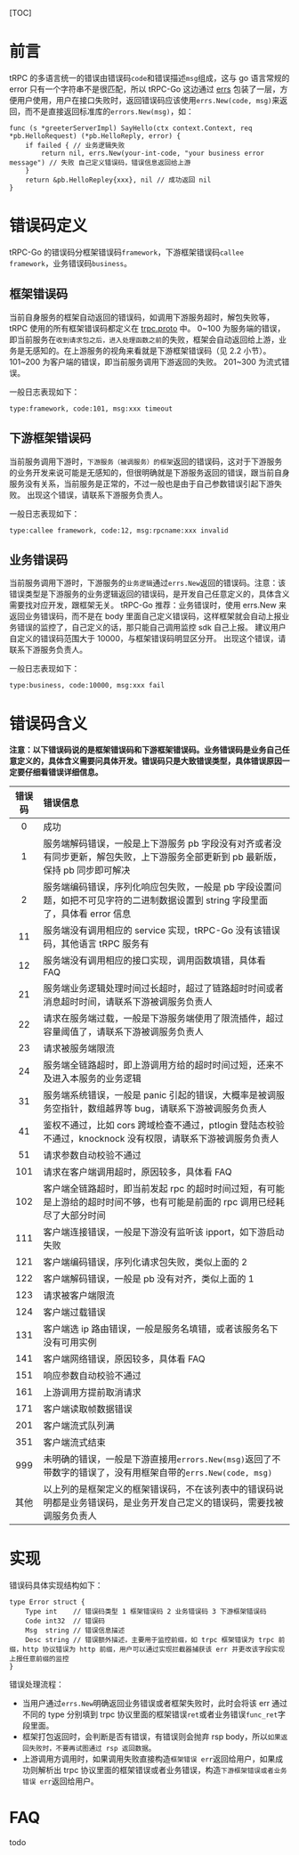[TOC]



# 前言
tRPC 的多语言统一的错误由错误码`code`和错误描述`msg`组成，这与 go 语言常规的 error 只有一个字符串不是很匹配，所以 tRPC-Go 这边通过 [errs](https://git.woa.com/trpc-go/trpc-go/tree/master/errs) 包装了一层，方便用户使用，用户在接口失败时，返回错误码应该使用`errs.New(code, msg)`来返回，而不是直接返回标准库的`errors.New(msg)`，如：
```golang
func (s *greeterServerImpl) SayHello(ctx context.Context, req *pb.HelloRequest) (*pb.HelloReply, error) {
	if failed { // 业务逻辑失败
		return nil, errs.New(your-int-code, "your business error message") // 失败 自己定义错误码，错误信息返回给上游
	}
	return &pb.HelloRepley{xxx}, nil // 成功返回 nil
}
```

# 错误码定义
tRPC-Go 的错误码分框架错误码`framework`，下游框架错误码`callee framework`，业务错误码`business`。
## 框架错误码
当前自身服务的框架自动返回的错误码，如调用下游服务超时，解包失败等，tRPC 使用的所有框架错误码都定义在 [trpc.proto](https://git.woa.com/trpc/trpc-protocol/blob/master/trpc/proto/trpc.proto) 中。
0~100 为服务端的错误，即当前服务在`收到请求包之后，进入处理函数之前`的失败，框架会自动返回给上游，业务是无感知的。在上游服务的视角来看就是下游框架错误码（见 2.2 小节）。
101~200 为客户端的错误，即当前服务调用下游返回的失败。
201~300 为流式错误。

一般日志表现如下：
```golang
type:framework, code:101, msg:xxx timeout
```
## 下游框架错误码
当前服务调用下游时，`下游服务（被调服务）的框架`返回的错误码，这对于下游服务的业务开发来说可能是无感知的，但很明确就是下游服务返回的错误，跟当前自身服务没有关系，当前服务是正常的，不过一般也是由于自己参数错误引起下游失败。
出现这个错误，请联系下游服务负责人。

一般日志表现如下：
```golang
type:callee framework, code:12, msg:rpcname:xxx invalid
```
## 业务错误码
当前服务调用下游时，下游服务的`业务逻辑`通过`errs.New`返回的错误码。注意：该错误类型是下游服务的业务逻辑返回的错误码，是开发自己任意定义的，具体含义需要找对应开发，跟框架无关。
tRPC-Go 推荐：业务错误时，使用 errs.New 来返回业务错误码，而不是在 body 里面自己定义错误码，这样框架就会自动上报业务错误的监控了，自己定义的话，那只能自己调用监控 sdk 自己上报。
建议用户自定义的错误码范围大于 10000，与框架错误码明显区分开。
出现这个错误，请联系下游服务负责人。

一般日志表现如下：
```golang
type:business, code:10000, msg:xxx fail
```
# 错误码含义

**注意：以下错误码说的是框架错误码和下游框架错误码。业务错误码是业务自己任意定义的，具体含义需要问具体开发。错误码只是大致错误类型，具体错误原因一定要仔细看错误详细信息。**

| 错误码 | 错误信息 |
| :----: | :----   |
| 0 | 成功 |
| 1 | 服务端解码错误，一般是上下游服务 pb 字段没有对齐或者没有同步更新，解包失败，上下游服务全部更新到 pb 最新版，保持 pb 同步即可解决 |
| 2 | 服务端编码错误，序列化响应包失败，一般是 pb 字段设置问题，如把不可见字符的二进制数据设置到 string 字段里面了，具体看 error 信息 |
| 11 | 服务端没有调用相应的 service 实现，tRPC-Go 没有该错误码，其他语言 tRPC 服务有 |
| 12 | 服务端没有调用相应的接口实现，调用函数填错，具体看 FAQ |
| 21 | 服务端业务逻辑处理时间过长超时，超过了链路超时时间或者消息超时时间，请联系下游被调服务负责人 |
| 22 | 请求在服务端过载，一般是下游服务端使用了限流插件，超过容量阈值了，请联系下游被调服务负责人 |
| 23 | 请求被服务端限流 |
| 24 | 服务端全链路超时，即上游调用方给的超时时间过短，还来不及进入本服务的业务逻辑 |
| 31 | 服务端系统错误，一般是 panic 引起的错误，大概率是被调服务空指针，数组越界等 bug，请联系下游被调服务负责人 |
| 41 | 鉴权不通过，比如 cors 跨域检查不通过，ptlogin 登陆态校验不通过，knocknock 没有权限，请联系下游被调服务负责人 |
| 51 | 请求参数自动校验不通过 |
| 101 | 请求在客户端调用超时，原因较多，具体看 FAQ |
| 102 | 客户端全链路超时，即当前发起 rpc 的超时时间过短，有可能是上游给的超时时间不够，也有可能是前面的 rpc 调用已经耗尽了大部分时间 |
| 111 | 客户端连接错误，一般是下游没有监听该 ipport，如下游启动失败 |
| 121 | 客户端编码错误，序列化请求包失败，类似上面的 2 |
| 122 | 客户端解码错误，一般是 pb 没有对齐，类似上面的 1 |
| 123 | 请求被客户端限流 |
| 124 | 客户端过载错误 |
| 131 | 客户端选 ip 路由错误，一般是服务名填错，或者该服务名下没有可用实例 |
| 141 | 客户端网络错误，原因较多，具体看 FAQ |
| 151 | 响应参数自动校验不通过 |
| 161 | 上游调用方提前取消请求 |
| 171 | 客户端读取帧数据错误 |
| 201 | 客户端流式队列满 |
| 351 | 客户端流式结束 |
| 999 | 未明确的错误，一般是下游直接用`errors.New(msg)`返回了不带数字的错误了，没有用框架自带的`errs.New(code, msg)` |
| 其他 | 以上列的是框架定义的框架错误码，不在该列表中的错误码说明都是业务错误码，是业务开发自己定义的错误码，需要找被调服务负责人 |

# 实现
错误码具体实现结构如下：
```golang
type Error struct { 
	Type int    // 错误码类型 1 框架错误码 2 业务错误码 3 下游框架错误码
	Code int32  // 错误码
	Msg  string // 错误信息描述
	Desc string // 错误额外描述，主要用于监控前缀，如 trpc 框架错误为 trpc 前缀，http 协议错误为 http 前缀，用户可以通过实现拦截器捕获该 err 并更改该字段实现上报任意前缀的监控
}
```
错误处理流程：
- 当用户通过`errs.New`明确返回业务错误或者框架失败时，此时会将该 err 通过不同的 type 分别填到 trpc 协议里面的框架错误`ret`或者业务错误`func_ret`字段里面。
- 框架打包返回时，会判断是否有错误，有错误则会抛弃 rsp body，所以`如果返回失败时，不要再试图通过 rsp 返回数据`。
- 上游调用方调用时，如果调用失败直接构造`框架错误 err`返回给用户，如果成功则解析出 trpc 协议里面的框架错误或者业务错误，构造`下游框架错误或者业务错误 err`返回给用户。

# FAQ
todo

